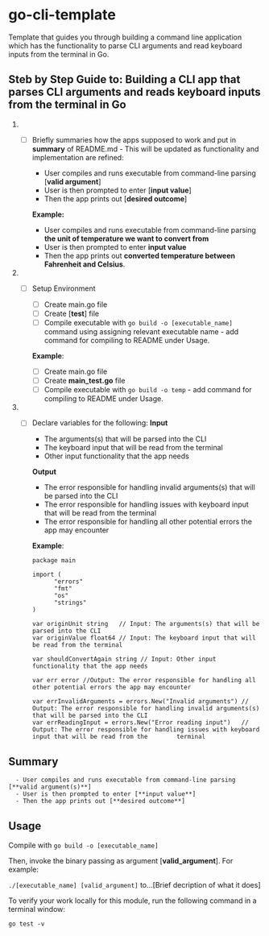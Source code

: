 # go-cli-template
Template that guides you through building a command line application which has the functionality to parse  CLI arguments 
and read keyboard inputs from the terminal in Go.

## Steb by Step Guide to: Building a CLI app that parses CLI arguments and reads keyboard inputs from the terminal in Go

1. - [ ] Briefly summaries how the apps supposed to work and put in **summary** of README.md - This will be updated as 
      functionality and implementation are refined:
      
      - User compiles and runs executable from command-line parsing [**valid argument**]
      - User is then prompted to enter [**input value**]
      - Then the app prints out [**desired outcome**]
      
      **Example:**
      - User compiles and runs executable from command-line parsing **the unit of temperature we want to convert from** 
      - User is then prompted to enter **input value**
      - Then the app prints out **converted temperature between Fahrenheit and Celsius**.
      
2. - [ ] Setup Environment
      
      - [ ] Create main.go file
      - [ ] Create [**test**] file
      - [ ] Compile executable with `go build -o [executable_name]` command using assigning relevant executable name - add command 
      for compiling to README under Usage.
      
      **Example**:
      - [ ] Create main.go file
      - [ ] Create **main_test.go** file
      - [ ] Compile executable with `go build -o temp` - add command for compiling to README under Usage.
      
3. - [ ] Declare variables for the following:
      **Input**
      - The arguments(s) that will be parsed into the CLI
      - The keyboard input that will be read from the terminal
      - Other input functionality that the app needs
      
      **Output**
      - The error responsible for handling invalid arguments(s) that will be parsed into the CLI
      - The error responsible for handling issues with keyboard input that will be read from the terminal
      - The error responsible for handling all other potential errors the app may encounter 

      **Example**:
      ```
      package main

      import (
            "errors"
            "fmt"
            "os"
            "strings"
      )

      var originUnit string   // Input: The arguments(s) that will be parsed into the CLI
      var originValue float64 // Input: The keyboard input that will be read from the terminal

      var shouldConvertAgain string // Input: Other input functionality that the app needs 

      var err error //Output: The error responsible for handling all other potential errors the app may encounter

      var errInvalidArguments = errors.New("Invalid arguments") // Output: The error responsible for handling invalid arguments(s) that will be parsed into the CLI
      var errReadingInput = errors.New("Error reading input")   // Output: The error responsible for handling issues with keyboard input that will be read from the        terminal

      ```
      
      
      
## Summary

      - User compiles and runs executable from command-line parsing [**valid argument(s)**]
      - User is then prompted to enter [**input value**]
      - Then the app prints out [**desired outcome**]

## Usage

Compile with `go build -o [executable_name]`

Then, invoke the binary passing as argument [**valid_argument**].
For example:

`./[executable_name] [valid_argument]` to...[Brief decription of what it does]

To verify your work locally for this module, run the following command in a terminal window: 

`go test -v`
